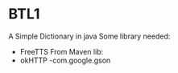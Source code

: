 # BTL1
A Simple Dictionary in java 
Some library needed:
 - FreeTTS
From Maven lib:
 - okHTTP
 -com.google.gson
 
